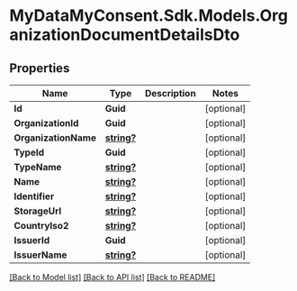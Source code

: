 # MyDataMyConsent.Sdk.Models.OrganizationDocumentDetailsDto

## Properties

Name | Type | Description | Notes
------------ | ------------- | ------------- | -------------
**Id** | **Guid** |  | [optional] 
**OrganizationId** | **Guid** |  | [optional] 
**OrganizationName** | [**string?**](string?.md) |  | [optional] 
**TypeId** | **Guid** |  | [optional] 
**TypeName** | [**string?**](string?.md) |  | [optional] 
**Name** | [**string?**](string?.md) |  | [optional] 
**Identifier** | [**string?**](string?.md) |  | [optional] 
**StorageUrl** | [**string?**](string?.md) |  | [optional] 
**CountryIso2** | [**string?**](string?.md) |  | [optional] 
**IssuerId** | **Guid** |  | [optional] 
**IssuerName** | [**string?**](string?.md) |  | [optional] 

[[Back to Model list]](../README.md#documentation-for-models) [[Back to API list]](../README.md#documentation-for-api-endpoints) [[Back to README]](../README.md)

